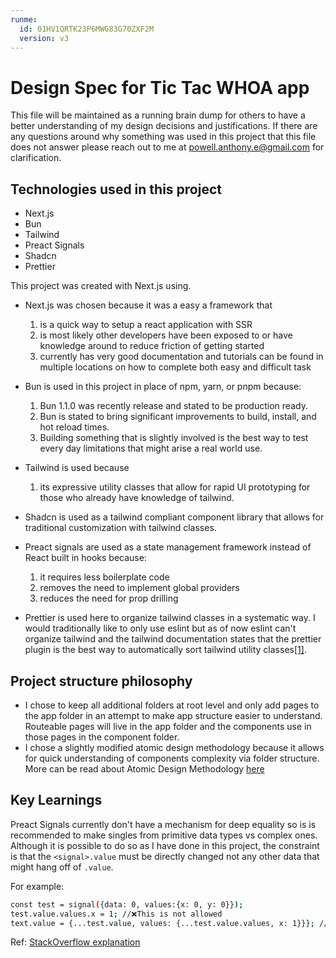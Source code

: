```yaml
---
runme:
  id: 01HV1QRTK23P6MWG83G70ZXF2M
  version: v3
---
```


# Design Spec for Tic Tac WHOA app

This file will be maintained as a running brain dump for others to have a better understanding of my design decisions and justifications. If there are any questions around why something was used in this project that this file does not answer please reach out to me at powell.anthony.e@gmail.com for clarification.

## Technologies used in this project

- Next.js
- Bun
- Tailwind
- Preact Signals
- Shadcn
- Prettier

This project was created with Next.js using.

- Next.js was chosen because it was a easy a framework that

   1. is a quick way to setup a react application with SSR
   2. is most likely other developers have been exposed to or have knowledge around to reduce friction of getting started
   3. currently has very good documentation and tutorials can be found in multiple locations on how to complete both easy and difficult task

- Bun is used in this project in place of npm, yarn, or pnpm because:

   1. Bun 1.1.0 was recently release and stated to be production ready.
   2. Bun is stated to bring significant improvements to build, install, and hot reload times.
   3. Building something that is slightly involved is the best way to test every day limitations that might arise a real world use.

- Tailwind is used because

   1. its expressive utility classes that allow for rapid UI prototyping for those who already have knowledge of tailwind.

- Shadcn is used as a tailwind compliant component library that allows for traditional customization with tailwind classes.
- Preact signals are used as a state management framework instead of React built in hooks because:

   1. it requires less boilerplate code
   2. removes the need to implement global providers
   3. reduces the need for prop drilling

- Prettier is used here to organize tailwind classes in a systematic way. I would traditionally like to only use eslint but as of now eslint can't organize tailwind and the tailwind documentation states that the prettier plugin is the best way to automatically sort tailwind utility classes[[1]](https://tailwindcss.com/blog/automatic-class-sorting-with-prettier#how-classes-are-sorted).

## Project structure philosophy

- I chose to keep all additional folders at root level and only add pages to the app folder in an attempt to make app structure easier to understand. Routeable pages will live in the app folder and the components use in those pages in the component folder.
- I chose a slightly modified atomic design methodology because it allows for quick understanding of components complexity via folder structure. More can be read about Atomic Design Methodology [here](https://atomicdesign.bradfrost.com/chapter-2/)

## Key Learnings

Preact Signals currently don't have a mechanism for deep equality so is is recommended to make singles from primitive data types vs complex ones. Although it is possible to do so as I have done in this project, the constraint is that the `<signal>.value` must be directly changed not any other data that might hang off of `.value`.

For example:

```sh {"id":"01HV65DP6APX3WJKRDSSE4AGXK"}
const test = signal({data: 0, values:{x: 0, y: 0}});
test.value.values.x = 1; //❌This is not allowed
text.value = {...test.value, values: {...test.value.values, x: 1}}}; //✅ This is allowed 
```

Ref: [StackOverflow explanation](https://stackoverflow.com/questions/75876994/how-to-change-value-of-properties-with-signal#:~:text=The%20issue%20you%27re%20running%20into%20is%20that%20you%27re,to%20assign%20to%20the%20signal%27s%20value%20property%20directly.)
